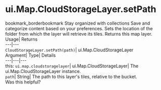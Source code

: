  
#  ui.Map.CloudStorageLayer.setPath 
bookmark_borderbookmark Stay organized with collections  Save and categorize content based on your preferences.
Sets the location of the folder from which the layer will retrieve its tiles. 
Returns this map layer.
Usage| Returns  
---|---  
`CloudStorageLayer.setPath(path)`| ui.Map.CloudStorageLayer  
Argument| Type| Details  
---|---|---  
this: `ui.map.cloudstoragelayer`| ui.Map.CloudStorageLayer| The ui.Map.CloudStorageLayer instance.  
`path`| String| The path to this layer's tiles, relative to the bucket.  
Was this helpful?
